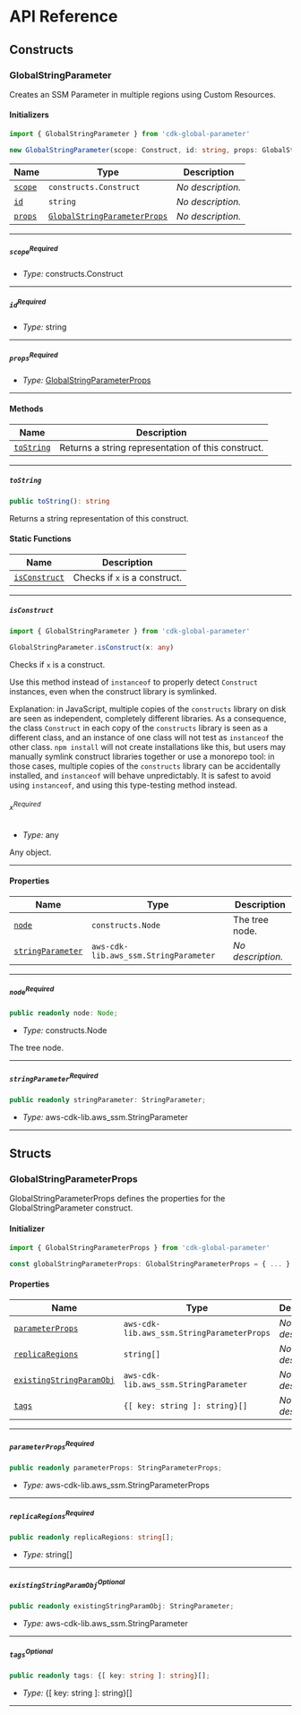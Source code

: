 # API Reference <a name="API Reference" id="api-reference"></a>

## Constructs <a name="Constructs" id="Constructs"></a>

### GlobalStringParameter <a name="GlobalStringParameter" id="cdk-global-parameter.GlobalStringParameter"></a>

Creates an SSM Parameter in multiple regions using Custom Resources.

#### Initializers <a name="Initializers" id="cdk-global-parameter.GlobalStringParameter.Initializer"></a>

```typescript
import { GlobalStringParameter } from 'cdk-global-parameter'

new GlobalStringParameter(scope: Construct, id: string, props: GlobalStringParameterProps)
```

| **Name** | **Type** | **Description** |
| --- | --- | --- |
| <code><a href="#cdk-global-parameter.GlobalStringParameter.Initializer.parameter.scope">scope</a></code> | <code>constructs.Construct</code> | *No description.* |
| <code><a href="#cdk-global-parameter.GlobalStringParameter.Initializer.parameter.id">id</a></code> | <code>string</code> | *No description.* |
| <code><a href="#cdk-global-parameter.GlobalStringParameter.Initializer.parameter.props">props</a></code> | <code><a href="#cdk-global-parameter.GlobalStringParameterProps">GlobalStringParameterProps</a></code> | *No description.* |

---

##### `scope`<sup>Required</sup> <a name="scope" id="cdk-global-parameter.GlobalStringParameter.Initializer.parameter.scope"></a>

- *Type:* constructs.Construct

---

##### `id`<sup>Required</sup> <a name="id" id="cdk-global-parameter.GlobalStringParameter.Initializer.parameter.id"></a>

- *Type:* string

---

##### `props`<sup>Required</sup> <a name="props" id="cdk-global-parameter.GlobalStringParameter.Initializer.parameter.props"></a>

- *Type:* <a href="#cdk-global-parameter.GlobalStringParameterProps">GlobalStringParameterProps</a>

---

#### Methods <a name="Methods" id="Methods"></a>

| **Name** | **Description** |
| --- | --- |
| <code><a href="#cdk-global-parameter.GlobalStringParameter.toString">toString</a></code> | Returns a string representation of this construct. |

---

##### `toString` <a name="toString" id="cdk-global-parameter.GlobalStringParameter.toString"></a>

```typescript
public toString(): string
```

Returns a string representation of this construct.

#### Static Functions <a name="Static Functions" id="Static Functions"></a>

| **Name** | **Description** |
| --- | --- |
| <code><a href="#cdk-global-parameter.GlobalStringParameter.isConstruct">isConstruct</a></code> | Checks if `x` is a construct. |

---

##### `isConstruct` <a name="isConstruct" id="cdk-global-parameter.GlobalStringParameter.isConstruct"></a>

```typescript
import { GlobalStringParameter } from 'cdk-global-parameter'

GlobalStringParameter.isConstruct(x: any)
```

Checks if `x` is a construct.

Use this method instead of `instanceof` to properly detect `Construct`
instances, even when the construct library is symlinked.

Explanation: in JavaScript, multiple copies of the `constructs` library on
disk are seen as independent, completely different libraries. As a
consequence, the class `Construct` in each copy of the `constructs` library
is seen as a different class, and an instance of one class will not test as
`instanceof` the other class. `npm install` will not create installations
like this, but users may manually symlink construct libraries together or
use a monorepo tool: in those cases, multiple copies of the `constructs`
library can be accidentally installed, and `instanceof` will behave
unpredictably. It is safest to avoid using `instanceof`, and using
this type-testing method instead.

###### `x`<sup>Required</sup> <a name="x" id="cdk-global-parameter.GlobalStringParameter.isConstruct.parameter.x"></a>

- *Type:* any

Any object.

---

#### Properties <a name="Properties" id="Properties"></a>

| **Name** | **Type** | **Description** |
| --- | --- | --- |
| <code><a href="#cdk-global-parameter.GlobalStringParameter.property.node">node</a></code> | <code>constructs.Node</code> | The tree node. |
| <code><a href="#cdk-global-parameter.GlobalStringParameter.property.stringParameter">stringParameter</a></code> | <code>aws-cdk-lib.aws_ssm.StringParameter</code> | *No description.* |

---

##### `node`<sup>Required</sup> <a name="node" id="cdk-global-parameter.GlobalStringParameter.property.node"></a>

```typescript
public readonly node: Node;
```

- *Type:* constructs.Node

The tree node.

---

##### `stringParameter`<sup>Required</sup> <a name="stringParameter" id="cdk-global-parameter.GlobalStringParameter.property.stringParameter"></a>

```typescript
public readonly stringParameter: StringParameter;
```

- *Type:* aws-cdk-lib.aws_ssm.StringParameter

---


## Structs <a name="Structs" id="Structs"></a>

### GlobalStringParameterProps <a name="GlobalStringParameterProps" id="cdk-global-parameter.GlobalStringParameterProps"></a>

GlobalStringParameterProps defines the properties for the GlobalStringParameter construct.

#### Initializer <a name="Initializer" id="cdk-global-parameter.GlobalStringParameterProps.Initializer"></a>

```typescript
import { GlobalStringParameterProps } from 'cdk-global-parameter'

const globalStringParameterProps: GlobalStringParameterProps = { ... }
```

#### Properties <a name="Properties" id="Properties"></a>

| **Name** | **Type** | **Description** |
| --- | --- | --- |
| <code><a href="#cdk-global-parameter.GlobalStringParameterProps.property.parameterProps">parameterProps</a></code> | <code>aws-cdk-lib.aws_ssm.StringParameterProps</code> | *No description.* |
| <code><a href="#cdk-global-parameter.GlobalStringParameterProps.property.replicaRegions">replicaRegions</a></code> | <code>string[]</code> | *No description.* |
| <code><a href="#cdk-global-parameter.GlobalStringParameterProps.property.existingStringParamObj">existingStringParamObj</a></code> | <code>aws-cdk-lib.aws_ssm.StringParameter</code> | *No description.* |
| <code><a href="#cdk-global-parameter.GlobalStringParameterProps.property.tags">tags</a></code> | <code>{[ key: string ]: string}[]</code> | *No description.* |

---

##### `parameterProps`<sup>Required</sup> <a name="parameterProps" id="cdk-global-parameter.GlobalStringParameterProps.property.parameterProps"></a>

```typescript
public readonly parameterProps: StringParameterProps;
```

- *Type:* aws-cdk-lib.aws_ssm.StringParameterProps

---

##### `replicaRegions`<sup>Required</sup> <a name="replicaRegions" id="cdk-global-parameter.GlobalStringParameterProps.property.replicaRegions"></a>

```typescript
public readonly replicaRegions: string[];
```

- *Type:* string[]

---

##### `existingStringParamObj`<sup>Optional</sup> <a name="existingStringParamObj" id="cdk-global-parameter.GlobalStringParameterProps.property.existingStringParamObj"></a>

```typescript
public readonly existingStringParamObj: StringParameter;
```

- *Type:* aws-cdk-lib.aws_ssm.StringParameter

---

##### `tags`<sup>Optional</sup> <a name="tags" id="cdk-global-parameter.GlobalStringParameterProps.property.tags"></a>

```typescript
public readonly tags: {[ key: string ]: string}[];
```

- *Type:* {[ key: string ]: string}[]

---




